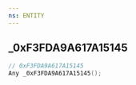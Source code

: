 ```yaml
---
ns: ENTITY
---
```

## _0xF3FDA9A617A15145

```c
// 0xF3FDA9A617A15145
Any _0xF3FDA9A617A15145();
```


